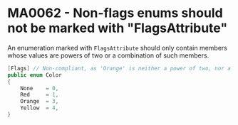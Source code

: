 # MA0062 - Non-flags enums should not be marked with "FlagsAttribute"

An enumeration marked with `FlagsAttribute` should only contain members whose values are powers of two or a combination of such members.

````csharp
[Flags] // Non-compliant, as 'Orange' is neither a power of two, nor a bitwise combination of existing "power of two" members
public enum Color
{
    None    = 0,
    Red     = 1,
    Orange  = 3,
    Yellow  = 4,
}
````
